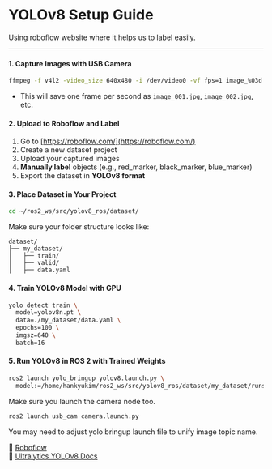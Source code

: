 # YOLOv8 Setup Guide

Using roboflow website where it helps us to label easily.

---

#### 1. Capture Images with USB Camera

```bash
ffmpeg -f v4l2 -video_size 640x480 -i /dev/video0 -vf fps=1 image_%03d.jpg
```

- This will save one frame per second as `image_001.jpg`, `image_002.jpg`, etc.

#### 2. Upload to Roboflow and Label

1. Go to [https://roboflow.com/](https://roboflow.com/)
2. Create a new dataset project
3. Upload your captured images
4. **Manually label** objects (e.g., red_marker, black_marker, blue_marker)
5. Export the dataset in **YOLOv8 format**

#### 3. Place Dataset in Your Project

```bash
cd ~/ros2_ws/src/yolov8_ros/dataset/
```

Make sure your folder structure looks like:

```
dataset/
├── my_dataset/
│   ├── train/
│   ├── valid/
│   ├── data.yaml
```

#### 4. Train YOLOv8 Model with GPU

```bash
yolo detect train \
  model=yolov8n.pt \
  data=./my_dataset/data.yaml \
  epochs=100 \
  imgsz=640 \
  batch=16
```

#### 5. Run YOLOv8 in ROS 2 with Trained Weights

```bash
ros2 launch yolo_bringup yolov8.launch.py \
  model:=/home/hankyukim/ros2_ws/src/yolov8_ros/dataset/my_dataset/runs/detect/train6/weights/best.pt
```

Make sure you launch the camera node too.

```bash
ros2 launch usb_cam camera.launch.py
```

You may need to adjust yolo bringup launch file to unify image topic name.

🔗 [Roboflow](https://roboflow.com)  
🔗 [Ultralytics YOLOv8 Docs](https://docs.ultralytics.com)
